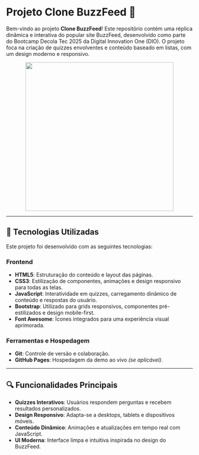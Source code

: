 # Projeto Clone BuzzFeed 🎯

Bem-vindo ao projeto **Clone BuzzFeed**! Este repositório contém uma réplica dinâmica e interativa do popular site BuzzFeed, desenvolvido como parte do Bootcamp Decola Tec 2025 da Digital Innovation One (DIO). O projeto foca na criação de quizzes envolventes e conteúdo baseado em listas, com um design moderno e responsivo.

<p align="center">
<img 
    src="https://github.com/user-attachments/assets/90cb65ba-c084-4b61-8d8d-a9a2ad18f696"
    width="400"  
/>
</p>

---

## 🚀 Tecnologias Utilizadas

Este projeto foi desenvolvido com as seguintes tecnologias:

### **Frontend**
- **HTML5**: Estruturação do conteúdo e layout das páginas.
- **CSS3**: Estilização de componentes, animações e design responsivo para todas as telas.
- **JavaScript**: Interatividade em quizzes, carregamento dinâmico de conteúdo e respostas do usuário.
- **Bootstrap**: Utilizado para grids responsivos, componentes pré-estilizados e design mobile-first.
- **Font Awesome**: Ícones integrados para uma experiência visual aprimorada.

### **Ferramentas e Hospedagem**
- **Git**: Controle de versão e colaboração.
- **GitHub Pages**: Hospedagem da demo ao vivo *(se aplicável)*.

---

## 🔍 Funcionalidades Principais

- **Quizzes Interativos**: Usuários respondem perguntas e recebem resultados personalizados.
- **Design Responsivo**: Adapta-se a desktops, tablets e dispositivos móveis.
- **Conteúdo Dinâmico**: Animações e atualizações em tempo real com JavaScript.
- **UI Moderna**: Interface limpa e intuitiva inspirada no design do BuzzFeed.


